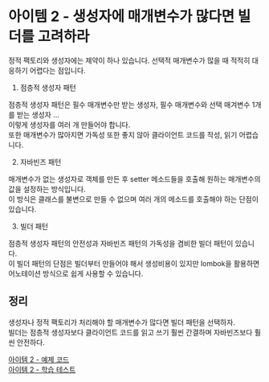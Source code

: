 # 아이템 2 - 생성자에 매개변수가 많다면 빌더를 고려하라

정적 팩토리와 생성자에는 제약이 하나 있습니다. 선택적 매개변수가 많을 때 적적히 대응하기 어렵다는 점입니다.    

1. 점층적 생성자 패턴

점층적 생성자 패턴은 필수 매개변수만 받는 생성자, 필수 매개변수와 선택 매겨변수 1개를 받는 생성자 ...      
이렇게 생성자를 여러 개 만들어야 합니다.     
또한 매개변수가 많아지면 가독성 또한 좋지 않아 클라이언트 코드를 작성, 읽기 어렵습니다.     

2. 자바빈즈 패턴

매개변수가 없는 생성자로 객체를 만든 후 setter 메소드들을 호출해 원하는 매개변수의 값을 설정하는 방식입니다.   
이 방식은 클래스를 불변으로 만들 수 없으며 여러 개의 메소드를 호출해야 하는 단점이 있습니다.  

3. 빌더 패턴

점층적 생성자 패턴의 안전성과 자바빈즈 패턴의 가독성을 겸비한 빌더 패턴이 있습니다.  
이 빌더 패턴의 단점은 빌더부터 만들어야 해서 생성비용이 있지만 lombok을 활용하면    
어노테이션 방식으로 쉽게 사용할 수 있습니다.   

## 정리

생성자나 정적 팩토리가 처리해야 할 매개변수가 많다면 빌더 패턴을 선택하자.   
빌더는 점층적 생성자보다 클라이언트 코드를 읽고 쓰기 훨씬 간결하며 자바빈즈보다 훨씬 안전하다.    

[아이템 2 - 예제 코드](https://github.com/320Hwany/EffectiveJava/tree/main/src/main/java/effective/chapter2/item2)                
[아이템 2 - 학습 테스트](https://github.com/320Hwany/EffectiveJava/tree/main/src/test/java/effective/chapter2/item2)      

